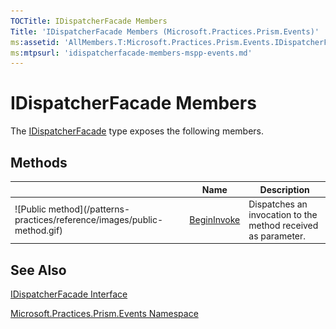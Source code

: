 ```yaml
---
TOCTitle: IDispatcherFacade Members
Title: 'IDispatcherFacade Members (Microsoft.Practices.Prism.Events)'
ms:assetid: 'AllMembers.T:Microsoft.Practices.Prism.Events.IDispatcherFacade'
ms:mtpsurl: 'idispatcherfacade-members-mspp-events.md'
---
```



# IDispatcherFacade Members

The [IDispatcherFacade](/patterns-practices/reference/idispatcherfacade-interface-mspp-events) type exposes the following members.

## Methods

<table>

<thead>
<tr class="header">
<th> </th>
<th>Name</th>
<th>Description</th>
</tr>
</thead>
<tbody>
<tr class="odd">
<td>![Public method](/patterns-practices/reference/images/public-method.gif)</td>
<td><a href="/patterns-practices/reference/idispatcherfacade-begininvoke-method-mspp-events
">BeginInvoke</a></td>
<td><div class="summary">
Dispatches an invocation to the method received as parameter.
</div></td>
</tr>
</tbody>
</table>

## See Also

[IDispatcherFacade Interface](/patterns-practices/reference/idispatcherfacade-interface-mspp-events)

[Microsoft.Practices.Prism.Events Namespace](/patterns-practices/reference/mspp-events-namespace)

